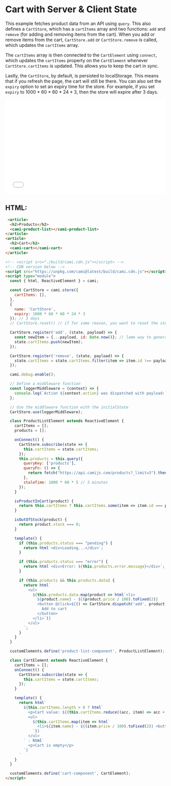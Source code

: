 # Cart with Server & Client State

This example fetches product data from an API using `query`. This also defines a `CartStore`, which has a `cartItems` array and two functions: `add` and `remove` (for adding and removing items from the cart). When you add or remove items from the cart, `CartStore.add` or `CartStore.remove` is called, which updates the `cartItems` array.

The `cartItems` array is then connected to the `CartElement` using `connect`, which updates the `cartItems` property on the `CartElement` whenever `CartStore.cartItems` is updated. This allows you to keep the cart in sync.

Lastly, the `CartStore`, by default, is persisted to localStorage. This means that if you refresh the page, the cart will still be there. You can also set the `expiry` option to set an expiry time for the store. For example, if you set `expiry` to 1000 * 60 * 60 * 24 * 3, then the store will expire after 3 days.

<iframe width="100%" height="300" src="//jsfiddle.net/kennyfrc12/qjs8c2gb/27embedded/result/" allowfullscreen="allowfullscreen" allowpaymentrequest frameborder="0"></iframe>

## HTML:

```html
 <article>
  <h2>Products</h2>
  <cami-product-list></cami-product-list>
</article>
<article>
  <h2>Cart</h2>
  <cami-cart></cami-cart>
</article>

<!-- <script src="./build/cami.cdn.js"></script> -->
<!-- CDN version below -->
<script src="https://unpkg.com/cami@latest/build/cami.cdn.js"></script>
<script type="module">
  const { html, ReactiveElement } = cami;

  const CartStore = cami.store({
    cartItems: [],
  },
  {
    name: 'CartStore',
    expiry: 1000 * 60 * 60 * 24 * 3
  }); // 3 days
  // CartStore.reset() // if for some reason, you want to reset the store

  CartStore.register('add', (state, payload) => {
    const newItem = {...payload, id: Date.now()}; // lame way to generate a unique id
    state.cartItems.push(newItem);
  });

  CartStore.register('remove', (state, payload) => {
    state.cartItems = state.cartItems.filter(item => item.id !== payload.id);
  });

  cami.debug.enable();

  // Define a middleware function
  const loggerMiddleware = (context) => {
    console.log(`Action ${context.action} was dispatched with payload:`, context.payload);
  };

  // Use the middleware function with the initialState
  CartStore.use(loggerMiddleware);

  class ProductListElement extends ReactiveElement {
    cartItems = [];
    products = [];

    onConnect() {
      CartStore.subscribe(state => {
        this.cartItems = state.cartItems;
      });
      this.products = this.query({
        queryKey: ['products'],
        queryFn: () => {
          return fetch("https://api.camijs.com/products?_limit=3").then(res => res.json())
        },
        staleTime: 1000 * 60 * 5 // 5 minutes
      });
    }

    isProductInCart(product) {
      return this.cartItems ? this.cartItems.some(item => item.id === product.id) : false;
    }

    isOutOfStock(product) {
      return product.stock === 0;
    }

    template() {
      if (this.products.status === "pending") {
        return html`<div>Loading...</div>`;
      }

      if (this.products.status === "error") {
        return html`<div>Error: ${this.products.error.message}</div>`;
      }

      if (this.products && this.products.data) {
        return html`
          <ul>
            ${this.products.data.map(product => html`<li>
              ${product.name} - ${(product.price / 100).toFixed(2)}
              <button @click=${() => CartStore.dispatch('add', product)} ?disabled=${this.isOutOfStock(product)}>
                Add to cart
              </button>
            </li>`)}
          </ul>
        `;
      }
    }
  }

  customElements.define('product-list-component', ProductListElement);

  class CartElement extends ReactiveElement {
    cartItems = [];
    onConnect() {
      CartStore.subscribe(state => {
        this.cartItems = state.cartItems;
      });
    }

    template() {
      return html`
        ${this.cartItems.length > 0 ? html`
          <p>Cart value: ${(this.cartItems.reduce((acc, item) => acc + item.price, 0) / 100).toFixed(2)}</p>
          <ul>
            ${this.cartItems.map(item => html`
              <li>${item.name} - ${(item.price / 100).toFixed(2)} <button @click=${() => CartStore.dispatch('remove', item)}>Remove</button></li>
            `)}
          </ul>
        ` : html`
          <p>Cart is empty</p>
        `}
      `
    }
  }

  customElements.define('cart-component', CartElement);
</script>
```
